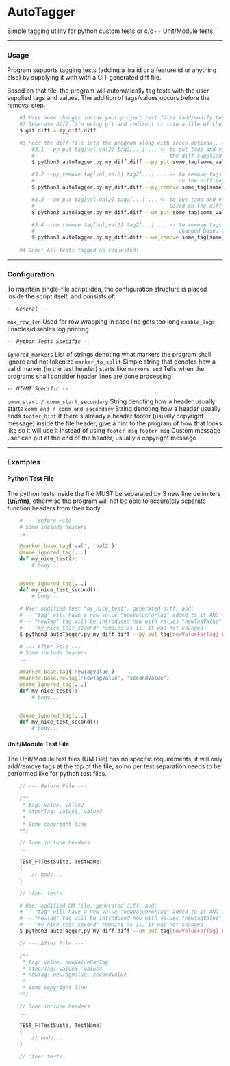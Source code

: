 # AutoTagger

Simple tagging utility for python custom tests or c/c++ Unit/Module tests.

---

### Usage
Program supports tagging tests (adding a jira id or a feature id or anything else) by supplying it with with a GIT
generated diff file.

Based on that file, the program will automatically tag tests with the user supplied tags and values. The addition
of tags/values occurs before the removal step.

```bash
    #1 Make some changes inside your project test files (add/modify tests)
    #2 Generate diff file using git and redirect it into a file of choice
    $ git diff > my_diff.diff

    #3 Feed the diff file into the program along with (each optional, all options can co-exist on same line):
        #3.1 --py_put tag[val,val2] tag2[...] ... <- to put tags and values for each python test that changed based on
        #                                            the diff supplied
        $ python3 autoTagger.py my_diff.diff --py_put some_tag[some_value1, another_value]

        #3.2 --py_remove tag[val,val2] tag2[...] ... <- to remove tags and values for each python test that changed based
        #                                               on the diff supplied
        $ python3 autoTagger.py my_diff.diff --py_remove some_tag[some_value1, another_value]

        #3.3 --um_put tag[val,val2] tag2[...] ... <- to put tags and values to the top of the Unit/Module file that changed
        #                                            based on the diff supplied
        $ python3 autoTagger.py my_diff.diff --um_put some_tag[some_value1, another_value]

        #3.4 --um_remove tag[val,val2] tag2[...] ... <- to remove tags and values to the top of the Unit/Module file that
        #                                               changed based on the diff supplied
        $ python3 autoTagger.py my_diff.diff --um_remove some_tag[some_value1, another_value]
    
    #4 Done! All tests tagged as requested!

```
---

### Configuration

To maintain single-file script idea, the configuration structure is placed inside the script itself, and consists of:

*```-- General --```*

```max_row_len``` Used for row wrapping in case line gets too long
```enable_logs``` Enables/disables log printing

*```-- Python Tests Specific --```*

```ignored_markers``` List of strings denoting what markers the program shall ignore and not tokenize
```marker_to_split``` Simple string that denotes how a valid marker (in the test header) starts like
```markers_end``` Tells when the programs shall consider header lines are done processing.

*```-- UT/MT Specific --```*

```comm_start / comm_start_secondary``` String denoting how a header usually starts
```comm_end / comm_end_secondary``` String denoting how a header usually ends
```footer_hint``` If there's already a header footer (usually copyright message) inside the file header, give a hint to the program of how that looks like so it will use it instead of using ```footer_msg```
```footer_msg``` Custom message user can put at the end of the header, usually a copyright message

---
### Examples

#### Python Test File

The python tests inside the file MUST be separated by 3 new line delimiters **(\n\n\n)**, otherwise the program will not be able
to accurately separate function headers from their body.

```python
    # --- Before File ---
    # Some include headers
    ...

    @marker.base.tag('val', 'val2')
    @some_ignored_tag(...)
    def my_nice_test():
        # body...


    @some_ignored_tag(...)
    def my_nice_test_second():
        # body...
```

```bash
    # User modified test "my_nice_test", generated diff, and:
    # -- "tag" will have a new value "newValueForTag" added to it AND will have value "val2" removed
    # -- "newTag" tag will be introduced now with values "newTagValue" and "secondValue"
    # -- "my_nice_test_second" remains as is, it was not changed
    $ python3 autoTagger.py my_diff.diff --py_put tag[newValueForTag] newTag[newTagValue, secondValue] --py_remove tag[val2]
```

```python
    # --- After File ---
    # Some include headers
    ...

    @marker.base.tag('newTagValue')
    @marker.base.newTag('newTagValue', 'secondValue')
    @some_ignored_tag(...)
    def my_nice_test():
        # body...


    @some_ignored_tag(...)
    def my_nice_test_second():
        # body...
```

#### Unit/Module Test File

The Unit/Module test files (UM File) has no specific requirements, it will only add/remove tags at the top of the file, so
no per test separation needs to be performed like for python test files.

```c++
    // --- Before File ---

    /**
     * tag: value, value2
     * otherTag: value3, value4
     *
     * Some copyright line
    **/

    // Some include headers
    ...

    TEST_F(TestSuite, TestName)
    {
        // body...
    }

    // other tests
```

```bash
    # User modified UM file, generated diff, and:
    # -- "tag" will have a new value "newValueForTag" added to it AND will have value "value2" removed
    # -- "newTag" tag will be introduced now with values "newTagValue" and "secondValue"
    # -- "my_nice_test_second" remains as is, it was not changed
    $ python3 autoTagger.py my_diff.diff --um_put tag[newValueForTag] newTag[newTagValue, secondValue] --um_remove tag[value2]
```

```c++
    // --- After File ---

    /**
     * tag: value, newValueForTag
     * otherTag: value3, value4
     * newTag: newTagValue, secondValue
     *
     * Some copyright line
    **/

    // Some include headers
    ...

    TEST_F(TestSuite, TestName)
    {
        // body...
    }

    // other tests
```